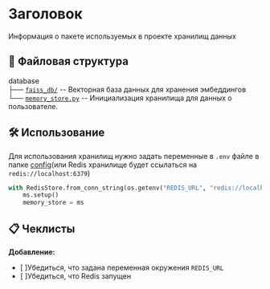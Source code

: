 # Заголовок
Информация о пакете используемых в проекте хранилищ данных

## 📁 Файловая структура
database\
├── [`faiss_db/`](faiss_db/) -- Векторная база данных для хранения эмбеддингов\
└── [`memory_store.py`](memory_store.py) -- Инициализация хранилища для данных о пользователе.

## 🛠️ Использование
Для использования хранилищ нужно задать переменные в `.env` файле в папке [config](../config/)(или Redis хранилище будет ссылаться на `redis://localhost:6379`)
```python
with RedisStore.from_conn_string(os.getenv("REDIS_URL", "redis://localhost:6379")) as ms:
    ms.setup()
    memory_store = ms
```

## 📋 Чеклисты

**Добавление:**
- [ ]Убедиться, что задана переменная окружения `REDIS_URL`
- [ ]Убедиться, что Redis запущен
